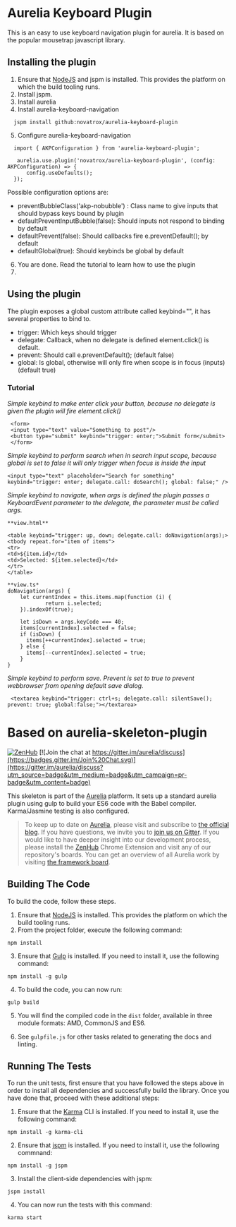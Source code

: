 # Aurelia Keyboard Plugin
This is an easy to use keyboard navigation plugin for aurelia. It is based on the popular mousetrap javascript library.

## Installing the plugin
1. Ensure that [NodeJS](http://nodejs.org/) and jspm is installed. This provides the platform on which the build tooling runs.
2. Install jspm.
3. Install aurelia
4. Install aurelia-keyboard-navigation
```shell
  jspm install github:novatrox/aurelia-keyboard-plugin
```
5. Configure aurelia-keyboard-navigation
```shell
  import { AKPConfiguration } from 'aurelia-keyboard-plugin';

   aurelia.use.plugin('novatrox/aurelia-keyboard-plugin', (config: AKPConfiguration) => {
      config.useDefaults();
  });
```
Possible configuration options are:
* preventBubbleClass('akp-nobubble') : Class name to give inputs that should bypass keys bound by plugin
*	defaultPreventInputBubble(false): Should inputs not respond to binding by default
*	defaultPrevent(false): Should callbacks fire e.preventDefault(); by default
*	defaultGlobal(true): Should keybinds be global by default
6. You are done. Read the tutorial to learn how to use the plugin
7. 

## Using the plugin
The plugin exposes a global custom attribute called keybind="", it has several properties to bind to. 
* trigger: Which keys should trigger
* delegate: Callback, when no delegate is defined element.click() is default.
* prevent: Should call e.preventDefault(); (default false)
* global: Is global, otherwise will only fire when scope is in focus (inputs) (default true)


### Tutorial

*Simple keybind to make enter click your button, because no delegate is given the plugin will fire element.click()*
```shell
 <form>
 <input type="text" value="Something to post"/>
 <button type="submit" keybind="trigger: enter;">Submit form</submit>
 </form>
```


*Simple keybind to perform search when in search input scope, because global is set to false it will only trigger when focus is inside the input*

```shell
<input type="text" placeholder="Search for something" keybind="trigger: enter; delegate.call: doSearch(); global: false;" />
```

*Simple keybind to navigate, when args is defined the plugin passes a KeyboardEvent parameter to the delegate, the parameter must be called args.*

```shell
**view.html**

<table keybind="trigger: up, down; delegate.call: doNavigation(args);>
<tbody repeat.for="item of items">
<tr>
<td>${item.id}</td>
<td>Selected: ${item.selected}</td>
</tr>
</table>

**view.ts*
doNavigation(args) {
    let currentIndex = this.items.map(function (i) {
            return i.selected;
    }).indexOf(true);
    
    let isDown = args.keyCode === 40;
    items[currentIndex].selected = false;
    if (isDown) {
      items[++currentIndex].selected = true;
    } else {
      items[--currentIndex].selected = true;
    }
}

```

*Simple keybind to perform save. Prevent is set to true to prevent webbrowser from opening default save dialog.*
```shell
 <textarea keybind="trigger: ctrl+s; delegate.call: silentSave(); prevent: true; global:false;"></textarea>
```






# Based on aurelia-skeleton-plugin

[![ZenHub](https://raw.githubusercontent.com/ZenHubIO/support/master/zenhub-badge.png)](https://zenhub.io)
[![Join the chat at https://gitter.im/aurelia/discuss](https://badges.gitter.im/Join%20Chat.svg)](https://gitter.im/aurelia/discuss?utm_source=badge&utm_medium=badge&utm_campaign=pr-badge&utm_content=badge)

This skeleton is part of the [Aurelia](http://www.aurelia.io/) platform. It sets up a standard aurelia plugin using gulp to build your ES6 code with the Babel compiler. Karma/Jasmine testing is also configured.

> To keep up to date on [Aurelia](http://www.aurelia.io/), please visit and subscribe to [the official blog](http://blog.durandal.io/). If you have questions, we invite you to [join us on Gitter](https://gitter.im/aurelia/discuss). If you would like to have deeper insight into our development process, please install the [ZenHub](https://zenhub.io) Chrome Extension and visit any of our repository's boards. You can get an overview of all Aurelia work by visiting [the framework board](https://github.com/aurelia/framework#boards).

## Building The Code

To build the code, follow these steps.

1. Ensure that [NodeJS](http://nodejs.org/) is installed. This provides the platform on which the build tooling runs.
2. From the project folder, execute the following command:

  ```shell
  npm install
  ```
3. Ensure that [Gulp](http://gulpjs.com/) is installed. If you need to install it, use the following command:

  ```shell
  npm install -g gulp
  ```
4. To build the code, you can now run:

  ```shell
  gulp build
  ```
5. You will find the compiled code in the `dist` folder, available in three module formats: AMD, CommonJS and ES6.

6. See `gulpfile.js` for other tasks related to generating the docs and linting.

## Running The Tests

To run the unit tests, first ensure that you have followed the steps above in order to install all dependencies and successfully build the library. Once you have done that, proceed with these additional steps:

1. Ensure that the [Karma](http://karma-runner.github.io/) CLI is installed. If you need to install it, use the following command:

  ```shell
  npm install -g karma-cli
  ```
2. Ensure that [jspm](http://jspm.io/) is installed. If you need to install it, use the following commnand:

  ```shell
  npm install -g jspm
  ```
3. Install the client-side dependencies with jspm:

  ```shell
  jspm install
  ```

4. You can now run the tests with this command:

  ```shell
  karma start
  ```
